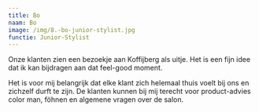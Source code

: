 ```yaml
---
title: Bo
naam: Bo
image: /img/8.-bo-junior-stylist.jpg
functie: Junior-Stylist
---
```


Onze klanten zien een bezoekje aan Koffijberg als uitje. Het is een fijn idee dat ik kan bijdragen aan dat feel-good moment.

Het is voor mij belangrijk dat elke klant zich helemaal thuis voelt bij ons en zichzelf durft te zijn. De klanten kunnen bij mij terecht voor product-advies color man, föhnen en algemene vragen over de salon.